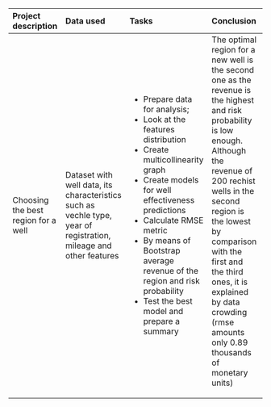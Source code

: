 |Project description|Data used |Tasks |Conclusion |Libraries used |
|:-|:-|:-|:-|:-|
|Choosing the best region for a well|Dataset with well data, its characteristics such as vechle type, year of registration, mileage and other features|<ul><li>Prepare data for analysis;</li><li>Look at the features distribution</li><li>Create multicollinearity graph</li><li>Create models for well effectiveness predictions</li><li>Calculate RMSE metric</li><li>By means of Bootstrap average revenue of the region and risk probability</li><li>Test the best model and prepare a summary</li></ul>|The optimal region for a new well is the second one as the revenue is the highest and risk probability is low enough. Although the revenue of 200 rechist wells in the second region is the lowest by comparison with the first and the third ones, it is explained by data crowding (rmse amounts only 0.89 thousands of monetary units)  <ul>|<ul><li>Pandas</li><li>Numpy</li><li>Matplotlib.pyplot</li><li>Bootstrap</li><li>sklearn</li></ul>|


